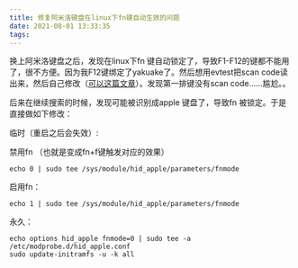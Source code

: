 ```yaml
---
title: 修复阿米洛键盘在linux下fn键自动生效的问题
date: 2021-08-01 13:33:35
tags:
---
```


换上阿米洛键盘之后，发现在linux下fn 键自动锁定了，导致F1-F12的键都不能用了，很不方便。因为我F12键绑定了yakuake了。然后想用evtest把scan code读出来，然后自己修改（[可以这篇文章](https://www.bilibili.com/read/cv5156572)）。发现第一排键没有scan code……尴尬。。

后来在继续搜索的时候，发现可能被识别成apple 键盘了，导致fn 被锁定。于是直接做如下修改：

临时（重启之后会失效）:

禁用fn （也就是变成fn+f键触发对应的效果）

`echo 0 | sudo tee /sys/module/hid_apple/parameters/fnmode`

启用fn：

`echo 1 | sudo tee /sys/module/hid_apple/parameters/fnmode`


永久：

```
echo options hid_apple fnmode=0 | sudo tee -a /etc/modprobe.d/hid_apple.conf
sudo update-initramfs -u -k all
```